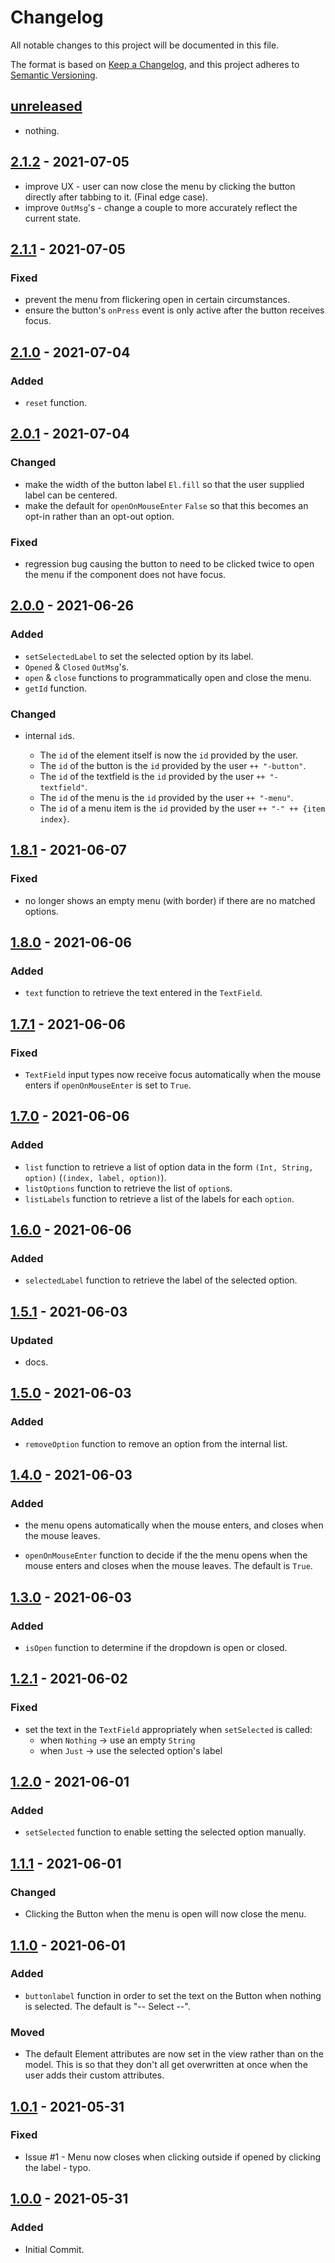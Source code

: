 # Changelog

All notable changes to this project will be documented in this file.

The format is based on [Keep a Changelog](https://keepachangelog.com/en/1.0.0/), and this project adheres to [Semantic Versioning](https://semver.org/spec/v2.0.0.html).

## [unreleased]

- nothing.

## [2.1.2] - 2021-07-05

- improve UX - user can now close the menu by clicking the button directly after tabbing to it. (Final edge case).
- improve `OutMsg`'s - change a couple to more accurately reflect the current state.

## [2.1.1] - 2021-07-05

### Fixed

- prevent the menu from flickering open in certain circumstances.
- ensure the button's `onPress` event is only active after the button receives focus.

## [2.1.0] - 2021-07-04

### Added

- `reset` function.

## [2.0.1] - 2021-07-04

### Changed

- make the width of the button label `El.fill` so that the user supplied label can be centered.
- make the default for `openOnMouseEnter` `False` so that this becomes an opt-in rather than an opt-out option.

### Fixed

- regression bug causing the button to need to be clicked twice to open the menu if the component does not have focus.

## [2.0.0] - 2021-06-26

### Added

- `setSelectedLabel` to set the selected option by its label.
- `Opened` & `Closed` `OutMsg`'s.
- `open` & `close` functions to programmatically open and close the menu.
- `getId` function.

### Changed

- internal `id`s.

  - The `id` of the element itself is now the `id` provided by the user.
  - The `id` of the button is the `id` provided by the user `++ "-button"`.
  - The `id` of the textfield is the `id` provided by the user `++ "-textfield"`.
  - The `id` of the menu is the `id` provided by the user `++ "-menu"`.
  - The `id` of a menu item is the `id` provided by the user `++ "-" ++ {item index}`.

## [1.8.1] - 2021-06-07

### Fixed

- no longer shows an empty menu (with border) if there are no matched options.

## [1.8.0] - 2021-06-06

### Added

- `text` function to retrieve the text entered in the `TextField`.

## [1.7.1] - 2021-06-06

### Fixed

- `TextField` input types now receive focus automatically when the mouse enters if `openOnMouseEnter` is set to `True`.

## [1.7.0] - 2021-06-06

### Added

- `list` function to retrieve a list of option data in the form `(Int, String, option)` (`(index, label, option)`).
- `listOptions` function to retrieve the list of `option`s.
- `listLabels` function to retrieve a list of the labels for each `option`.

## [1.6.0] - 2021-06-06

### Added

- `selectedLabel` function to retrieve the label of the selected option.

## [1.5.1] - 2021-06-03

### Updated

- docs.

## [1.5.0] - 2021-06-03

### Added

- `removeOption` function to remove an option from the internal list.

## [1.4.0] - 2021-06-03

### Added

- the menu opens automatically when the mouse enters, and closes when the
  mouse leaves.

- `openOnMouseEnter` function to decide if the the menu opens when the mouse enters
  and closes when the mouse leaves. The default is `True`.

## [1.3.0] - 2021-06-03

### Added

- `isOpen` function to determine if the dropdown is open or closed.

## [1.2.1] - 2021-06-02

### Fixed

- set the text in the `TextField` appropriately when `setSelected` is called:
  - when `Nothing` -> use an empty `String`
  - when `Just` -> use the selected option's label

## [1.2.0] - 2021-06-01

### Added

- `setSelected` function to enable setting the selected option manually.

## [1.1.1] - 2021-06-01

### Changed

- Clicking the Button when the menu is open will now close the menu.

## [1.1.0] - 2021-06-01

### Added

- `buttonlabel` function in order to set the text on the Button when nothing is selected. The default is "-- Select --".

### Moved

- The default Element attributes are now set in the view rather than on the model. This is so that they don't all get overwritten at once when the user adds their custom attributes.

## [1.0.1] - 2021-05-31

### Fixed

- Issue #1 - Menu now closes when clicking outside if opened by clicking the label - typo.

## [1.0.0] - 2021-05-31

### Added

- Initial Commit.

[unreleased]: https://github.com/phollyer/elm-ui-dropdown/compare/2.1.2...HEAD
[2.1.2]: https://github.com/phollyer/elm-ui-dropdown/compare/2.1.1...2.1.2
[2.1.1]: https://github.com/phollyer/elm-ui-dropdown/compare/2.1.0...2.1.1
[2.1.0]: https://github.com/phollyer/elm-ui-dropdown/compare/2.0.1...2.1.0
[2.0.1]: https://github.com/phollyer/elm-ui-dropdown/compare/2.0.0...2.0.1
[2.0.0]: https://github.com/phollyer/elm-ui-dropdown/compare/1.8.1...2.0.0
[1.8.1]: https://github.com/phollyer/elm-ui-dropdown/compare/1.8.0...1.8.1
[1.8.0]: https://github.com/phollyer/elm-ui-dropdown/compare/1.7.1...1.8.0
[1.7.1]: https://github.com/phollyer/elm-ui-dropdown/compare/1.7.0...1.7.1
[1.7.0]: https://github.com/phollyer/elm-ui-dropdown/compare/1.6.0...1.7.0
[1.6.0]: https://github.com/phollyer/elm-ui-dropdown/compare/1.5.1...1.6.0
[1.5.1]: https://github.com/phollyer/elm-ui-dropdown/compare/1.5.0...1.5.1
[1.5.0]: https://github.com/phollyer/elm-ui-dropdown/compare/1.4.0...1.5.0
[1.4.0]: https://github.com/phollyer/elm-ui-dropdown/compare/1.3.0...1.4.0
[1.3.0]: https://github.com/phollyer/elm-ui-dropdown/compare/1.2.1...1.3.0
[1.2.1]: https://github.com/phollyer/elm-ui-dropdown/compare/1.2.0...1.2.1
[1.2.0]: https://github.com/phollyer/elm-ui-dropdown/compare/1.1.1...1.2.0
[1.1.1]: https://github.com/phollyer/elm-ui-dropdown/compare/1.1.0...1.1.1
[1.1.0]: https://github.com/phollyer/elm-ui-dropdown/compare/1.0.1...1.1.0
[1.0.1]: https://github.com/phollyer/elm-ui-dropdown/compare/1.0.0...1.0.1
[1.0.0]: https://github.com/phollyer/elm-ui-dropdown/releases/tag/v1.0.0
